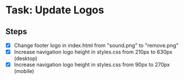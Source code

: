 # Task: Update Logos

## Steps
- [x] Change footer logo in index.html from "sound.png" to "remove.png"
- [x] Increase navigation logo height in styles.css from 210px to 630px (desktop)
- [x] Increase navigation logo height in styles.css from 90px to 270px (mobile)
